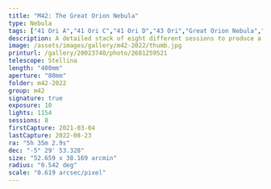```yaml
---
title: "M42: The Great Orion Nebula"
type: Nebula
tags: ["41 Ori A","41 Ori C","41 Ori D","43 Ori","Great Orion Nebula","M42","M43","Mairan's Nebula","NGC1976","NGC1982","Orion Nebula","The star Mizan Batil II (θ2 Ori)","The star Trapezium (θ1 Ori A)","The star θ1 Ori C","The star θ1 Ori D"]
description: A detailed stack of eight different sessions to produce a detailed portrait of one of the largest, brightest, and most intricately detailed nebulae.
image: /assets/images/gallery/m42-2022/thumb.jpg
printurl: /gallery/20023740/photo/2681259521
telescope: Stellina
length: "400mm"
aperture: "80mm"
folder: m42-2022
group: m42
signature: true
exposure: 10
lights: 1154
sessions: 8
firstCapture: 2021-03-04 
lastCapture: 2022-08-23
ra: "5h 35m 2.9s"
dec: "-5° 29' 53.328"
size: "52.659 x 38.169 arcmin"
radius: "0.542 deg"
scale: "0.619 arcsec/pixel"
---
```

